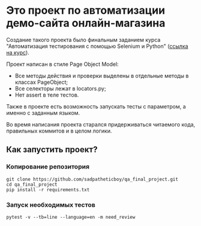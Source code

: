 # Это проект по автоматизации демо-сайта онлайн-магазина
Создание такого проекта было финальным заданием курса "Автоматизация тестирования с помощью Selenium и Python" ([ссылка на курс](https://stepik.org/course/575/promo)).

Проект написан в стиле Page Object Model:
- Все методы действия и проверки выделены в отдельные методы в классах PageObject; 
- Все селекторы лежат в locators.py;
- Нет assert в теле тестов.

Также в проекте есть возможность запускать тесты с параметром, а именно с заданным языком.

Во время написания проекта старался придерживаться читаемого кода, правильных коммитов и в целом логики. 

## Как запустить проект?

### Копирование репозитория
```
git clone https://github.com/sadpatheticboy/qa_final_project.git
cd qa_final_project
pip install -r requirements.txt 
```

### Запуск необходимых тестов
```
pytest -v --tb=line --language=en -m need_review
```
